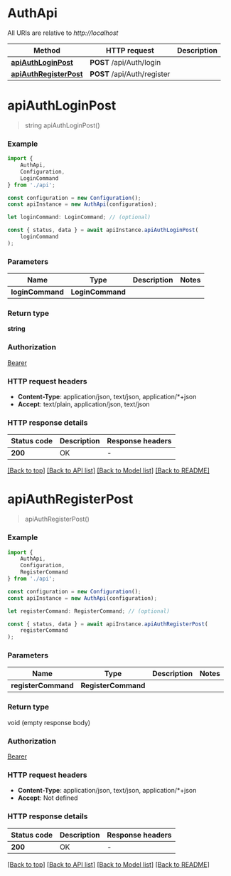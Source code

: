 # AuthApi

All URIs are relative to *http://localhost*

|Method | HTTP request | Description|
|------------- | ------------- | -------------|
|[**apiAuthLoginPost**](#apiauthloginpost) | **POST** /api/Auth/login | |
|[**apiAuthRegisterPost**](#apiauthregisterpost) | **POST** /api/Auth/register | |

# **apiAuthLoginPost**
> string apiAuthLoginPost()


### Example

```typescript
import {
    AuthApi,
    Configuration,
    LoginCommand
} from './api';

const configuration = new Configuration();
const apiInstance = new AuthApi(configuration);

let loginCommand: LoginCommand; // (optional)

const { status, data } = await apiInstance.apiAuthLoginPost(
    loginCommand
);
```

### Parameters

|Name | Type | Description  | Notes|
|------------- | ------------- | ------------- | -------------|
| **loginCommand** | **LoginCommand**|  | |


### Return type

**string**

### Authorization

[Bearer](../README.md#Bearer)

### HTTP request headers

 - **Content-Type**: application/json, text/json, application/*+json
 - **Accept**: text/plain, application/json, text/json


### HTTP response details
| Status code | Description | Response headers |
|-------------|-------------|------------------|
|**200** | OK |  -  |

[[Back to top]](#) [[Back to API list]](../README.md#documentation-for-api-endpoints) [[Back to Model list]](../README.md#documentation-for-models) [[Back to README]](../README.md)

# **apiAuthRegisterPost**
> apiAuthRegisterPost()


### Example

```typescript
import {
    AuthApi,
    Configuration,
    RegisterCommand
} from './api';

const configuration = new Configuration();
const apiInstance = new AuthApi(configuration);

let registerCommand: RegisterCommand; // (optional)

const { status, data } = await apiInstance.apiAuthRegisterPost(
    registerCommand
);
```

### Parameters

|Name | Type | Description  | Notes|
|------------- | ------------- | ------------- | -------------|
| **registerCommand** | **RegisterCommand**|  | |


### Return type

void (empty response body)

### Authorization

[Bearer](../README.md#Bearer)

### HTTP request headers

 - **Content-Type**: application/json, text/json, application/*+json
 - **Accept**: Not defined


### HTTP response details
| Status code | Description | Response headers |
|-------------|-------------|------------------|
|**200** | OK |  -  |

[[Back to top]](#) [[Back to API list]](../README.md#documentation-for-api-endpoints) [[Back to Model list]](../README.md#documentation-for-models) [[Back to README]](../README.md)


